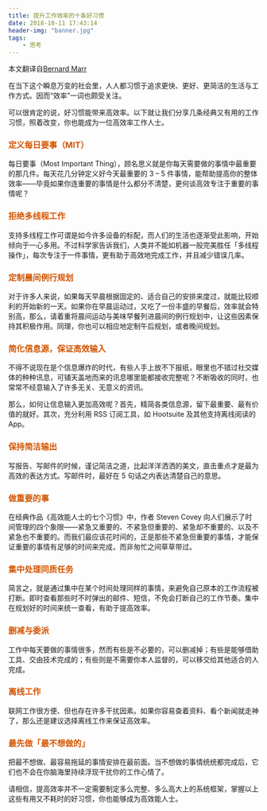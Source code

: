 ```yaml
---
title: 提升工作效率的十条好习惯
date: 2018-10-11 17:43:14
header-img: "banner.jpg"
tags:
    - 思考
---
```


本文翻译自[Bernard Marr](https://www.linkedin.com/pulse/20140721065309-64875646-10-timeless-work-habits-to-boost-your-productivity-today)

在当下这个瞬息万变的社会里，人人都习惯于追求更快、更好、更简洁的生活与工作方式。因而“效率”一词也颇受关注。

可以很肯定的说，好习惯能带来高效率。以下就让我们分享几条经典又有用的工作习惯，照着改变，你也能成为一位高效率工作人士。

### <span style="color:#d35400">定义每日要事（MIT）<span>
每日要事（Most Important Thing），顾名思义就是你每天需要做的事情中最重要的那几件。每天花几分钟定义好今天最重要的 3 – 5 件事情，能帮助提高你的整体效率——毕竟如果你连重要的事情是什么都分不清楚，更何谈高效专注于重要的事情呢？

### <span style="color:#d35400">拒绝多线程工作<span>
支持多线程工作可谓是如今许多设备的标配，而人们的生活也逐渐受此影响，开始倾向于一心多用。不过科学家告诉我们，人类并不能如机器一般完美胜任「多线程操作」，每次专注于一件事情，更有助于高效地完成工作，并且减少错误几率。

### <span style="color:#d35400">定制晨间例行规划<span>
对于许多人来说，如果每天早晨根据固定的、适合自己的安排来度过，就能比较顺利的开始新的一天。如果你在早晨运动过，又吃了一份丰盛的早餐后，效率就会特别高，那么，请着重将晨间运动与美味早餐列进晨间的例行规划中，让这些因素保持其积极作用。同理，你也可以相应地定制午后规划，或者晚间规划。

### <span style="color:#d35400">简化信息源，保证高效输入<span>
不得不说现在是个信息爆炸的时代，有些人手上放不下报纸，眼里也不错过社交媒体的种种讯息，可铺天盖地而来的讯息哪里能都接收完整呢？不断吸收的同时，也常常不经意输入了许多无关、无意义的资讯。

那么，如何让信息输入更加高效呢？首先，精简各类信息源，留下最重要、最有价值的就好。其次，充分利用 RSS 订阅工具，如 Hootsuite 及其他支持离线阅读的 App。

### <span style="color:#d35400">保持简洁输出<span>
写报告、写邮件的时候，谨记简洁之道，比起洋洋洒洒的美文，直击重点才是最为高效的表达方式。写邮件时，最好在 5 句话之内表达清楚自己的意思。

### <span style="color:#d35400">做重要的事<span>
在经典作品《高效能人士的七个习惯》中，作者 Steven Covey 向人们展示了时间管理的四个象限——紧急又重要的、不紧急但重要的、紧急却不重要的、以及不紧急也不重要的。而我们最应该花时间的，正是那些不紧急但重要的事情，才能保证重要的事情有足够的时间来完成，而非匆忙之间草草带过。

### <span style="color:#d35400">集中处理同质任务<span>
简言之，就是通过集中在某个时间处理同样的事情，来避免自己原本的工作流程被打断。即时查看那些时不时弹出的邮件、短信，不免会打断自己的工作节奏。集中在规划好的时间来统一查看，有助于提高效率。

### <span style="color:#d35400">删减与委派<span>
工作中每天要做的事情很多，然而有些是不必要的，可以删减掉；有些是能够借助工具、交由技术完成的；有些则是不需要你本人监督的，可以移交给其他适合的人完成。

### <span style="color:#d35400">离线工作<span>
联网工作很方便、但也存在许多干扰因素。如果你容易查着资料、看个新闻就走神了，那么还是建议选择离线工作来保证高效率。

### <span style="color:#d35400">最先做「最不想做的」<span>
把最不想做、最容易拖延的事情安排在最前面。当不想做的事情统统都完成后，它们也不会在你脑海里持续浮现干扰你的工作心情了。

请相信，提高效率并不一定需要制定多么完整、多么高大上的系统框架，掌握以上这些有用又不耗时的好习惯，你也能够成为高效能人士。

